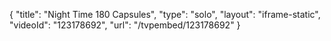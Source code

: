 {
    "title": "Night Time  180 Capsules",
    "type": "solo",
    "layout": "iframe-static",
    "videoId": "123178692",
    "url": "\/tvpembed\/123178692"
}